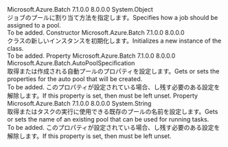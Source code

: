 <Type Name="PoolInformation" FullName="Microsoft.Azure.Batch.PoolInformation">
  <TypeSignature Language="C#" Value="public class PoolInformation" />
  <TypeSignature Language="ILAsm" Value=".class public auto ansi beforefieldinit PoolInformation extends System.Object" />
  <TypeSignature Language="DocId" Value="T:Microsoft.Azure.Batch.PoolInformation" />
  <TypeSignature Language="VB.NET" Value="Public Class PoolInformation" />
  <TypeSignature Language="F#" Value="type PoolInformation = class&#xA;    interface ITransportObjectProvider&lt;PoolInformation&gt;&#xA;    interface IPropertyMetadata&#xA;    interface IModifiable&#xA;    interface IReadOnly" />
  <AssemblyInfo>
    <AssemblyName>Microsoft.Azure.Batch</AssemblyName>
    <AssemblyVersion>7.1.0.0</AssemblyVersion>
    <AssemblyVersion>8.0.0.0</AssemblyVersion>
  </AssemblyInfo>
  <Base>
    <BaseTypeName>System.Object</BaseTypeName>
  </Base>
  <Interfaces />
  <Docs>
    <summary>
            <span data-ttu-id="3e59d-101">ジョブのプールに割り当て方法を指定します。</span><span class="sxs-lookup"><span data-stu-id="3e59d-101">Specifies how a job should be assigned to a pool.</span></span>
            </summary>
    <remarks>To be added.</remarks>
  </Docs>
  <Members>
    <Member MemberName=".ctor">
      <MemberSignature Language="C#" Value="public PoolInformation ();" />
      <MemberSignature Language="ILAsm" Value=".method public hidebysig specialname rtspecialname instance void .ctor() cil managed" />
      <MemberSignature Language="DocId" Value="M:Microsoft.Azure.Batch.PoolInformation.#ctor" />
      <MemberSignature Language="VB.NET" Value="Public Sub New ()" />
      <MemberType>Constructor</MemberType>
      <AssemblyInfo>
        <AssemblyName>Microsoft.Azure.Batch</AssemblyName>
        <AssemblyVersion>7.1.0.0</AssemblyVersion>
        <AssemblyVersion>8.0.0.0</AssemblyVersion>
      </AssemblyInfo>
      <Parameters />
      <Docs>
        <summary>
            <span data-ttu-id="3e59d-102"><see cref="T:Microsoft.Azure.Batch.PoolInformation" /> クラスの新しいインスタンスを初期化します。</span><span class="sxs-lookup"><span data-stu-id="3e59d-102">Initializes a new instance of the <see cref="T:Microsoft.Azure.Batch.PoolInformation" /> class.</span></span>
            </summary>
        <remarks>To be added.</remarks>
      </Docs>
    </Member>
    <Member MemberName="AutoPoolSpecification">
      <MemberSignature Language="C#" Value="public Microsoft.Azure.Batch.AutoPoolSpecification AutoPoolSpecification { get; set; }" />
      <MemberSignature Language="ILAsm" Value=".property instance class Microsoft.Azure.Batch.AutoPoolSpecification AutoPoolSpecification" />
      <MemberSignature Language="DocId" Value="P:Microsoft.Azure.Batch.PoolInformation.AutoPoolSpecification" />
      <MemberSignature Language="VB.NET" Value="Public Property AutoPoolSpecification As AutoPoolSpecification" />
      <MemberSignature Language="F#" Value="member this.AutoPoolSpecification : Microsoft.Azure.Batch.AutoPoolSpecification with get, set" Usage="Microsoft.Azure.Batch.PoolInformation.AutoPoolSpecification" />
      <MemberType>Property</MemberType>
      <AssemblyInfo>
        <AssemblyName>Microsoft.Azure.Batch</AssemblyName>
        <AssemblyVersion>7.1.0.0</AssemblyVersion>
        <AssemblyVersion>8.0.0.0</AssemblyVersion>
      </AssemblyInfo>
      <ReturnValue>
        <ReturnType>Microsoft.Azure.Batch.AutoPoolSpecification</ReturnType>
      </ReturnValue>
      <Docs>
        <summary>
            <span data-ttu-id="3e59d-103">取得または作成される自動プールのプロパティを設定します。</span><span class="sxs-lookup"><span data-stu-id="3e59d-103">Gets or sets the properties for the auto pool that will be created.</span></span>
            </summary>
        <value>To be added.</value>
        <remarks>
            <span data-ttu-id="3e59d-104">このプロパティが設定されている場合、し<see cref="P:Microsoft.Azure.Batch.PoolInformation.PoolId" />残す必要のある設定を解除します。</span><span class="sxs-lookup"><span data-stu-id="3e59d-104">If this property is set, then <see cref="P:Microsoft.Azure.Batch.PoolInformation.PoolId" /> must be left unset.</span></span>
            </remarks>
      </Docs>
    </Member>
    <Member MemberName="PoolId">
      <MemberSignature Language="C#" Value="public string PoolId { get; set; }" />
      <MemberSignature Language="ILAsm" Value=".property instance string PoolId" />
      <MemberSignature Language="DocId" Value="P:Microsoft.Azure.Batch.PoolInformation.PoolId" />
      <MemberSignature Language="VB.NET" Value="Public Property PoolId As String" />
      <MemberSignature Language="F#" Value="member this.PoolId : string with get, set" Usage="Microsoft.Azure.Batch.PoolInformation.PoolId" />
      <MemberType>Property</MemberType>
      <AssemblyInfo>
        <AssemblyName>Microsoft.Azure.Batch</AssemblyName>
        <AssemblyVersion>7.1.0.0</AssemblyVersion>
        <AssemblyVersion>8.0.0.0</AssemblyVersion>
      </AssemblyInfo>
      <ReturnValue>
        <ReturnType>System.String</ReturnType>
      </ReturnValue>
      <Docs>
        <summary>
            <span data-ttu-id="3e59d-105">取得またはタスクの実行に使用できる既存のプールの名前を設定します。</span><span class="sxs-lookup"><span data-stu-id="3e59d-105">Gets or sets the name of an existing pool that can be used for running tasks.</span></span>
            </summary>
        <value>To be added.</value>
        <remarks>
            <span data-ttu-id="3e59d-106">このプロパティが設定されている場合、し<see cref="P:Microsoft.Azure.Batch.PoolInformation.AutoPoolSpecification" />残す必要のある設定を解除します。</span><span class="sxs-lookup"><span data-stu-id="3e59d-106">If this property is set, then <see cref="P:Microsoft.Azure.Batch.PoolInformation.AutoPoolSpecification" /> must be left unset.</span></span>
            </remarks>
      </Docs>
    </Member>
  </Members>
</Type>